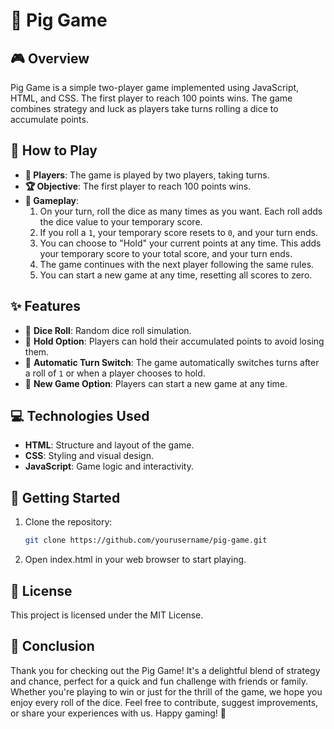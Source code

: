 # 🐷 Pig Game

## 🎮 Overview

Pig Game is a simple two-player game implemented using JavaScript, HTML, and CSS. The first player to reach 100 points wins. The game combines strategy and luck as players take turns rolling a dice to accumulate points.

## 📝 How to Play

- **👥 Players**: The game is played by two players, taking turns.
- **🏆 Objective**: The first player to reach 100 points wins.
- **🎲 Gameplay**:
  1. On your turn, roll the dice as many times as you want. Each roll adds the dice value to your temporary score.
  2. If you roll a `1`, your temporary score resets to `0`, and your turn ends.
  3. You can choose to "Hold" your current points at any time. This adds your temporary score to your total score, and your turn ends.
  4. The game continues with the next player following the same rules.
  5. You can start a new game at any time, resetting all scores to zero.

## ✨ Features

- 🎲 **Dice Roll**: Random dice roll simulation.
- 🛑 **Hold Option**: Players can hold their accumulated points to avoid losing them.
- 🔄 **Automatic Turn Switch**: The game automatically switches turns after a roll of `1` or when a player chooses to hold.
- 🔁 **New Game Option**: Players can start a new game at any time.

## 💻 Technologies Used

- **HTML**: Structure and layout of the game.
- **CSS**: Styling and visual design.
- **JavaScript**: Game logic and interactivity.

## 🚀 Getting Started

1. Clone the repository:
   ```bash
   git clone https://github.com/yourusername/pig-game.git
   ```
2. Open index.html in your web browser to start playing.

## 📜 License
This project is licensed under the MIT License.

## 🌟 Conclusion
Thank you for checking out the Pig Game! It's a delightful blend of strategy and chance, perfect for a quick and fun challenge with friends or family. Whether you're playing to win or just for the thrill of the game, we hope you enjoy every roll of the dice. Feel free to contribute, suggest improvements, or share your experiences with us. Happy gaming! 🎉
